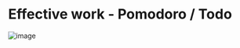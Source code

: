 # Effective work - Pomodoro / Todo
![image](https://user-images.githubusercontent.com/78379610/203144814-14fab576-396f-463a-9afd-566302b21eb4.png)

